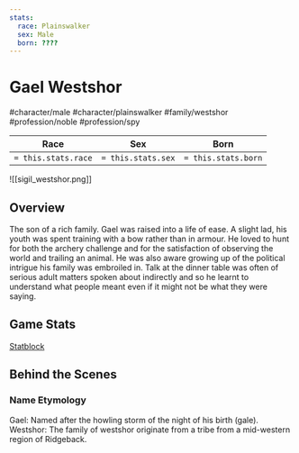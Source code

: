 ```yaml
---
stats:
  race: Plainswalker
  sex: Male
  born: ????
---
```


# Gael Westshor
#character/male #character/plainswalker #family/westshor #profession/noble #profession/spy

Race | Sex | Born
-----|-----|-----
`= this.stats.race` | `= this.stats.sex` | `= this.stats.born` | `= this.stats.died`

![[sigil_westshor.png]]

## Overview
The son of a rich family. Gael was raised into a life of ease. A slight lad, his youth was spent training with a bow rather than in armour. He loved to hunt for both the archery challenge and for the satisfaction of observing the world and trailing an animal. He was also aware growing up of the political intrigue his family was embroiled in. Talk at the dinner table was often of serious adult matters spoken about indirectly and so he learnt to understand what people meant even if it might not be what they were saying.

## Game Stats
[Statblock](https://imp1.github.io/statblocks/statblock.html?load=Gale+Westshore)

## Behind the Scenes
### Name Etymology
Gael: Named after the howling storm of the night of his birth (gale).
Westshor: The family of westshor originate from a tribe from a mid-western region of Ridgeback.